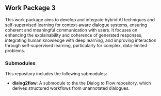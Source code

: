 ## Work Package 3
This work package aims to develop and integrate hybrid AI techniques and self-supervised learning for context-aware dialogue systems, ensuring coherent and meaningful communication with users. It focuses on enhancing the explainability and coherence of generated responses, integrating human knowledge with deep learning, and improving interaction through self-supervised learning, particularly for complex, data-limited problems.

### Submodules
This repository includes the following submodules:
- **dialog2flow**: A submodule to the the Dialog to Flow repository, which derives structured workflows from unannotated dialogues.